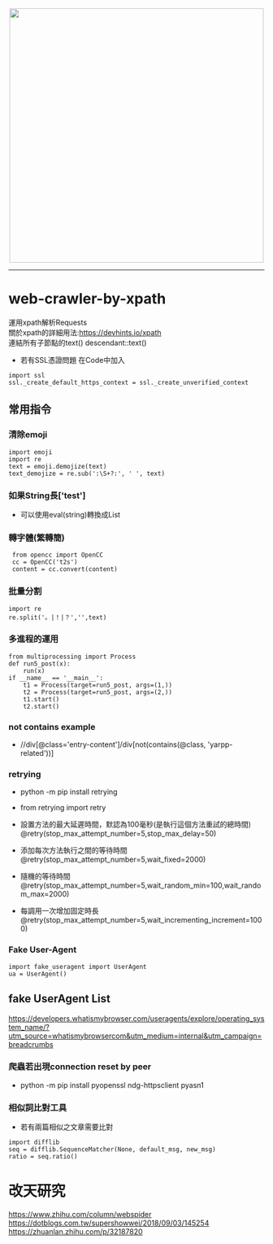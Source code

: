 <div align=center><img src="https://upload.wikimedia.org/wikipedia/commons/a/aa/Requests_Python_Logo.png" height=500px; width=500px;></div>  
 
--------------------------------------------------

<div align=left></div>  

# web-crawler-by-xpath
運用xpath解析Requests  
關於xpath的詳細用法:https://devhints.io/xpath  
連結所有子節點的text()   descendant::text()  
- 若有SSL憑證問題
在Code中加入
```
import ssl
ssl._create_default_https_context = ssl._create_unverified_context
```
## 常用指令  
### 清除emoji  
```
import emoji
import re
text = emoji.demojize(text)  
text_demojize = re.sub(':\S+?:', ' ', text)
```
### 如果String長['test']  
- 可以使用eval(string)轉換成List  

### 轉字體(繁轉簡)
``` 
 from opencc import OpenCC  
 cc = OpenCC('t2s')  
 content = cc.convert(content) 
 ```  

### 批量分割
``` 
import re  
re.split('。|！|？','',text) 
```

### 多進程的運用  
``` 
from multiprocessing import Process  
def run5_post(x):  
    run(x)
if __name__ == '__main__':      
    t1 = Process(target=run5_post, args=(1,))  
    t2 = Process(target=run5_post, args=(2,))  
    t1.start()  
    t2.start()  
```
### not contains example  
- //div[@class='entry-content']/div[not(contains(@class, 'yarpp-related'))]

### retrying 
- python -m pip install retrying
- from retrying import retry 

- 設置方法的最大延遲時間，默認為100毫秒(是執行這個方法重試的總時間)
@retry(stop_max_attempt_number=5,stop_max_delay=50)  
- 添加每次方法執行之間的等待時間  
@retry(stop_max_attempt_number=5,wait_fixed=2000)  
- 隨機的等待時間  
@retry(stop_max_attempt_number=5,wait_random_min=100,wait_random_max=2000)  
- 每調用一次增加固定時長  
@retry(stop_max_attempt_number=5,wait_incrementing_increment=1000)  

### Fake User-Agent  
```
import fake_useragent import UserAgent  
ua = UserAgent()  
```
**fake UserAgent List**  
-------------------------------
https://developers.whatismybrowser.com/useragents/explore/operating_system_name/?utm_source=whatismybrowsercom&utm_medium=internal&utm_campaign=breadcrumbs  

### 爬蟲若出現connection reset by peer  
- python -m pip install pyopenssl ndg-httpsclient pyasn1
  
### 相似詞比對工具  
- 若有兩篇相似之文章需要比對  
```
import difflib
seq = difflib.SequenceMatcher(None, default_msg, new_msg)
ratio = seq.ratio()
```
  
# 改天研究  
https://www.zhihu.com/column/webspider  
https://dotblogs.com.tw/supershowwei/2018/09/03/145254  
https://zhuanlan.zhihu.com/p/32187820  

